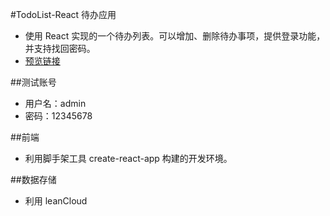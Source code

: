 #TodoList-React 待办应用

- 使用 React 实现的一个待办列表。可以增加、删除待办事项，提供登录功能，并支持找回密码。
- [预览链接](https://osborne1126.github.io/webpack-demo/build/index.html)

##测试账号
- 用户名：admin
- 密码：12345678

##前端
- 利用脚手架工具 create-react-app 构建的开发环境。

##数据存储
- 利用 leanCloud